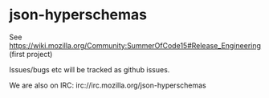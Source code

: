 # json-hyperschemas
See https://wiki.mozilla.org/Community:SummerOfCode15#Release_Engineering (first project)

Issues/bugs etc will be tracked as github issues.

We are also on IRC: irc://irc.mozilla.org/json-hyperschemas
